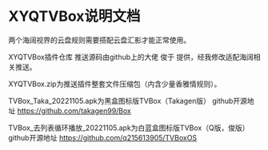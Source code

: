# XYQTVBox说明文档

两个海阔视界的云盘规则需要搭配云盘汇影才能正常使用。

XYQTVBox插件仓库
推送源码由github上的大佬 俊于 提供，经我修改适配海阔相关推送。

XYQTVBox.zip为推送插件整套文件压缩包（内含少量香雅情规则）。

TVBox_Taka_20221105.apk为黑盒图标版TVBox（Takagen版）
github开源地址 https://github.com/takagen99/Box

TVBox_去列表循环播放_20221105.apk为白蓝盒图标版TVBox（Q版，俊版）
github开源地址 https://github.com/q215613905/TVBoxOS

